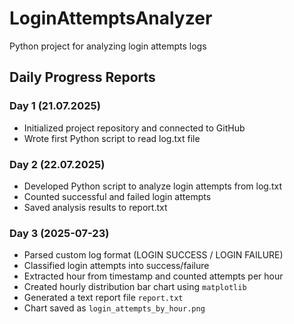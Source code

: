# LoginAttemptsAnalyzer
Python project for analyzing login attempts logs

## Daily Progress Reports

### Day 1 (21.07.2025)
- Initialized project repository and connected to GitHub
- Wrote first Python script to read log.txt file

### Day 2 (22.07.2025)
- Developed Python script to analyze login attempts from log.txt
- Counted successful and failed login attempts
- Saved analysis results to report.txt

###  Day 3 (2025-07-23)

- Parsed custom log format (LOGIN SUCCESS / LOGIN FAILURE)
- Classified login attempts into success/failure
- Extracted hour from timestamp and counted attempts per hour
- Created hourly distribution bar chart using `matplotlib`
- Generated a text report file `report.txt`
- Chart saved as `login_attempts_by_hour.png`

